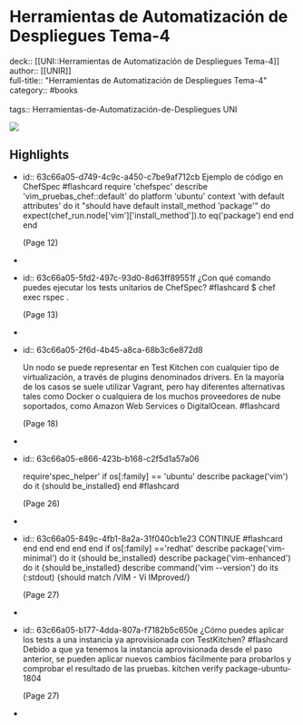 # Herramientas de Automatización de Despliegues Tema-4

deck:: [[UNI::Herramientas de Automatización de Despliegues Tema-4]]\
author:: [[UNIR]]\
full-title:: "Herramientas de Automatización de Despliegues Tema-4"\
category:: #books\
\
tags:: Herramientas-de-Automatización-de-Despliegues UNI  

![](https://readwise-assets.s3.amazonaws.com/media/uploaded_book_covers/profile_22942/edc3c94d-bca3-4fa2-89a7-0b0b46f46668.jpg)
## Highlights
- id:: 63c66a05-d749-4c9c-a450-c7be9af712cb
   Ejemplo de código en ChefSpec #flashcard 
    require 'chefspec' describe 'vim_pruebas_chef::default' do platform 'ubuntu' context 'with default attributes' do it "should have default install_method 'package'" do expect(chef_run.node['vim']['install_method']).to eq('package') end end end
  
     (Page 12)
-
- id:: 63c66a05-5fd2-497c-93d0-8d63ff89551f
   ¿Con qué comando puedes ejecutar los tests unitarios de ChefSpec? #flashcard 
    $ chef exec rspec .
  
     (Page 13)
-
- id:: 63c66a05-2f6d-4b45-a8ca-68b3c6e872d8
  
  Un nodo se puede representar en Test Kitchen con cualquier tipo de virtualización, a través de plugins denominados drivers. En la mayoría de los casos se suele utilizar Vagrant, pero hay diferentes alternativas tales como Docker o cualquiera de los muchos proveedores de nube soportados, como Amazon Web Services o DigitalOcean. #flashcard 
  
  
     (Page 18)
-
- id:: 63c66a05-e866-423b-b168-c2f5d1a57a06
  
  require'spec_helper' if os[:family] == 'ubuntu' describe package('vim') do it {should be_installed} end #flashcard 
  
  
     (Page 26)
-
- id:: 63c66a05-849c-4fb1-8a2a-31f040cb1e23
   CONTINUE #flashcard 
    end end end end end if os[:family] =='redhat' describe package('vim-minimal') do it {should be_installed} describe package('vim-enhanced') do it {should be_installed} describe command('vim --version') do its (:stdout) {should match /VIM - Vi IMproved/}
  
     (Page 27)
-
- id:: 63c66a05-b177-4dda-807a-f7182b5c650e
   ¿Cómo puedes aplicar los tests a una instancia ya aprovisionada con TestKitchen? #flashcard 
    Debido a que ya tenemos la instancia aprovisionada desde el paso anterior, se pueden aplicar nuevos cambios fácilmente para probarlos y comprobar el resultado de las pruebas. kitchen verify package-ubuntu-1804
  
     (Page 27)
-